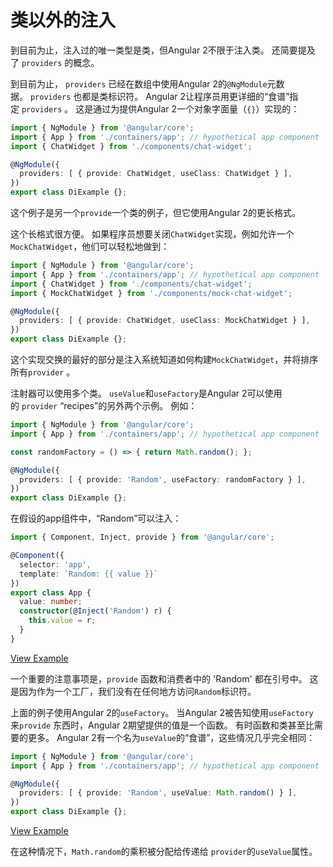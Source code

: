 # 类以外的注入

到目前为止，注入过的唯一类型是类，但Angular 2不限于注入类。 还简要提及了 `providers` 的概念。

到目前为止， `providers` 已经在数组中使用Angular 2的`@NgModule`元数据。 `providers` 也都是类标识符。 Angular 2让程序员用更详细的“食谱”指定 `providers` 。 这是通过为提供Angular 2一个对象字面量（`{}`）实现的：

```typescript
import { NgModule } from '@angular/core';
import { App } from './containers/app'; // hypothetical app component
import { ChatWidget } from './components/chat-widget';

@NgModule({
  providers: [ { provide: ChatWidget, useClass: ChatWidget } ],
})
export class DiExample {};
```

这个例子是另一个`provide`一个类的例子，但它使用Angular 2的更长格式。

这个长格式很方便。 如果程序员想要关闭`ChatWidget`实现，例如允许一个`MockChatWidget`，他们可以轻松地做到：

```typescript
import { NgModule } from '@angular/core';
import { App } from './containers/app'; // hypothetical app component
import { ChatWidget } from './components/chat-widget';
import { MockChatWidget } from './components/mock-chat-widget';

@NgModule({
  providers: [ { provide: ChatWidget, useClass: MockChatWidget } ],
})
export class DiExample {};
```

这个实现交换的最好的部分是注入系统知道如何构建`MockChatWidget`，并将排序所有`provider` 。

注射器可以使用多个类。 `useValue`和`useFactory`是Angular 2可以使用的 `provider` “recipes”的另外两个示例。 例如：

```typescript
import { NgModule } from '@angular/core';
import { App } from './containers/app'; // hypothetical app component

const randomFactory = () => { return Math.random(); };

@NgModule({
  providers: [ { provide: 'Random', useFactory: randomFactory } ],
})
export class DiExample {};
```

在假设的app组件中，“Random”可以注入：

```typescript
import { Component, Inject, provide } from '@angular/core';

@Component({
  selector: 'app',
  template: `Random: {{ value }}`
})
export class App {
  value: number;
  constructor(@Inject('Random') r) {
    this.value = r;
  }
}
```

[View Example](http://plnkr.co/edit/Dkm0cJF80EdmPcWZx45W?p=preview)

一个重要的注意事项是，`provide` 函数和消费者中的 'Random' 都在引号中。 这是因为作为一个工厂，我们没有在任何地方访问`Random`标识符。

上面的例子使用Angular 2的`useFactory`。 当Angular 2被告知使用`useFactory `来`provide` 东西时，Angular 2期望提供的值是一个函数。 有时函数和类甚至比需要的更多。 Angular 2有一个名为`useValue`的“食谱”，这些情况几乎完全相同：

```typescript
import { NgModule } from '@angular/core';
import { App } from './containers/app'; // hypothetical app component

@NgModule({
  providers: [ { provide: 'Random', useValue: Math.random() } ],
})
export class DiExample {};
```

[View Example](http://plnkr.co/edit/63GsCDOElY7J8LNAbTjL?p=preview)

在这种情况下，`Math.random`的乘积被分配给传递给 `provider`的`useValue`属性。

